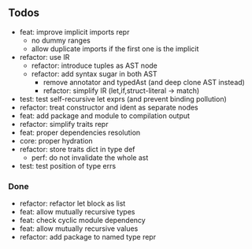 ## Todos

- feat: improve implicit imports repr
  - no dummy ranges
  - allow duplicate imports if the first one is the implicit
- refactor: use IR
  - refactor: introduce tuples as AST node
  - refactor: add syntax sugar in both AST
    - remove annotator and typedAst (and deep clone AST instead)
    - refactor: simplify IR (let,if,struct-literal -> match)
- test: test self-recursive let exprs (and prevent binding pollution)
- refactor: treat constructor and ident as separate nodes
- feat: add package and module to compilation output
- refactor: simplify traits repr
- feat: proper dependencies resolution
- core: proper hydration
- refactor: store traits dict in type def
  - perf: do not invalidate the whole ast
- test: test position of type errs

### Done

- refactor: refactor let block as list
- feat: allow mutually recursive types
- feat: check cyclic module dependency
- feat: allow mutually recursive values
- refactor: add package to named type repr
